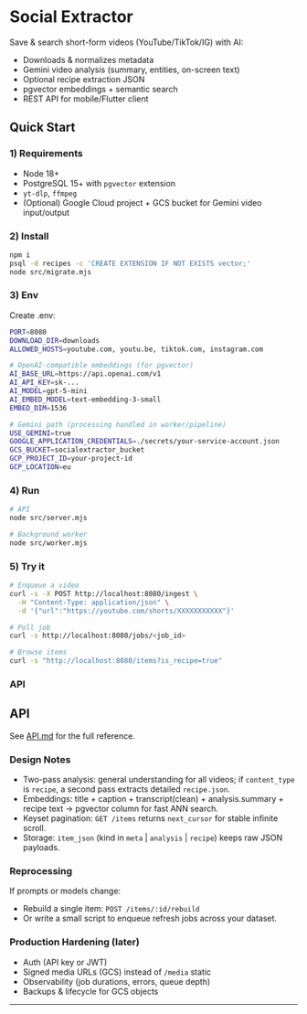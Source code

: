 # Social Extractor

Save & search short-form videos (YouTube/TikTok/IG) with AI:
- Downloads & normalizes metadata
- Gemini video analysis (summary, entities, on-screen text)
- Optional recipe extraction JSON
- pgvector embeddings + semantic search
- REST API for mobile/Flutter client

## Quick Start

### 1) Requirements
- Node 18+
- PostgreSQL 15+ with `pgvector` extension
- `yt-dlp`, `ffmpeg`
- (Optional) Google Cloud project + GCS bucket for Gemini video input/output

### 2) Install
```bash
npm i
psql -d recipes -c 'CREATE EXTENSION IF NOT EXISTS vector;'
node src/migrate.mjs
```

### 3) Env

Create .env:
```bash
PORT=8080
DOWNLOAD_DIR=downloads
ALLOWED_HOSTS=youtube.com, youtu.be, tiktok.com, instagram.com

# OpenAI-compatible embeddings (for pgvector)
AI_BASE_URL=https://api.openai.com/v1
AI_API_KEY=sk-...
AI_MODEL=gpt-5-mini
AI_EMBED_MODEL=text-embedding-3-small
EMBED_DIM=1536

# Gemini path (processing handled in worker/pipeline)
USE_GEMINI=true
GOOGLE_APPLICATION_CREDENTIALS=./secrets/your-service-account.json
GCS_BUCKET=socialextractor_bucket
GCP_PROJECT_ID=your-project-id
GCP_LOCATION=eu
```

### 4) Run

```bash
# API
node src/server.mjs

# Background worker
node src/worker.mjs
```

### 5) Try it

```bash
# Enqueue a video
curl -s -X POST http://localhost:8080/ingest \
  -H "Content-Type: application/json" \
  -d '{"url":"https://youtube.com/shorts/XXXXXXXXXXX"}'

# Poll job
curl -s http://localhost:8080/jobs/<job_id>

# Browse items
curl -s "http://localhost:8080/items?is_recipe=true"
```

### API

## API

See [API.md](API.md) for the full reference.

### Design Notes

*   Two-pass analysis: general understanding for all videos; if `content_type` is `recipe`, a second pass extracts detailed `recipe.json`.
*   Embeddings: title + caption + transcript(clean) + analysis.summary + recipe text → pgvector column for fast ANN search.
*   Keyset pagination: `GET /items` returns `next_cursor` for stable infinite scroll.
*   Storage: `item_json` (kind in `meta` | `analysis` | `recipe`) keeps raw JSON payloads.

### Reprocessing

If prompts or models change:

*   Rebuild a single item: `POST /items/:id/rebuild`
*   Or write a small script to enqueue refresh jobs across your dataset.

### Production Hardening (later)

*   Auth (API key or JWT)
*   Signed media URLs (GCS) instead of `/media` static
*   Observability (job durations, errors, queue depth)
*   Backups & lifecycle for GCS objects

---